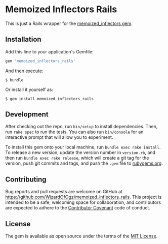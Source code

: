 # Memoized Inflectors Rails

This is just a Rails wrapper for the [memoized_inflectors gem](https://github.com/WizardOfOgz/memoized_inflectors).

## Installation

Add this line to your application's Gemfile:

```ruby
gem 'memoized_inflectors_rails'
```

And then execute:

    $ bundle

Or install it yourself as:

    $ gem install memoized_inflectors_rails

## Development

After checking out the repo, run `bin/setup` to install dependencies. Then, run `rake spec` to run the tests. You can also run `bin/console` for an interactive prompt that will allow you to experiment.

To install this gem onto your local machine, run `bundle exec rake install`. To release a new version, update the version number in `version.rb`, and then run `bundle exec rake release`, which will create a git tag for the version, push git commits and tags, and push the `.gem` file to [rubygems.org](https://rubygems.org).

## Contributing

Bug reports and pull requests are welcome on GitHub at https://github.com/WizardOfOgz/memoized_inflectors_rails. This project is intended to be a safe, welcoming space for collaboration, and contributors are expected to adhere to the [Contributor Covenant](http://contributor-covenant.org) code of conduct.


## License

The gem is available as open source under the terms of the [MIT License](http://opensource.org/licenses/MIT).
